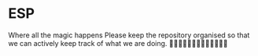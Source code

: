 # ESP
Where all the magic happens
Please keep the repository organised
so that we can actively keep track of 
what we are doing. 
🚗🚙🚗🚙🚗🚙🚗🚙🚗🚙🚗🚙🚗

